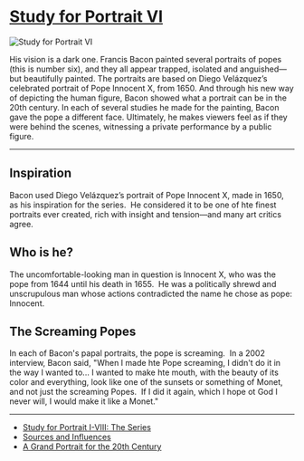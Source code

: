# [Study for Portrait VI](http://artsmia.github.io/griot/#/o/1355)
![Study for Portrait VI](http://api.artsmia.org/images/1355/large.jpg)

His vision is a dark one. Francis Bacon painted several portraits of popes (this is number six), and they all appear trapped, isolated and anguished—but beautifully painted. The portraits are based on Diego Velázquez’s celebrated portrait of Pope Innocent X, from 1650. And through his new way of depicting the human figure, Bacon showed what a portrait can be in the 20th century. In each of several studies he made for the painting, Bacon gave the pope a different face. Ultimately, he makes viewers feel as if they were behind the scenes, witnessing a private performance by a public figure.

---

## Inspiration

Bacon used Diego Velázquez’s portrait of Pope Innocent X, made in 1650, as his inspiration for the series.  He considered it to be one of hte finest portraits ever created, rich with insight and tension—and many art critics agree.

## Who is he?

The uncomfortable-looking man in question is Innocent X, who was the pope from 1644 until his death in 1655.  He was a politically shrewd and unscrupulous man whose actions contradicted the name he chose as pope: Innocent.

## The Screaming Popes

In each of Bacon's papal portraits, the pope is screaming.  In a 2002 interview, Bacon said, "When I made hte Pope screaming, I didn't do it in the way I wanted to... I wanted to make hte mouth, with the beauty of its color and everything, look like one of the sunsets or something of Monet, and not just the screaming Popes.  If I did it again, which I hope ot God I never will, I would make it like a Monet."

---

* [Study for Portrait I-VIII: The Series](../stories/study-for-portrait-i-viii-the-series.md)
* [Sources and Influences](../stories/sources-and-influences.md)
* [A Grand Portrait for the 20th Century](../stories/a-grand-portrait-for-the-20th-century.md)
